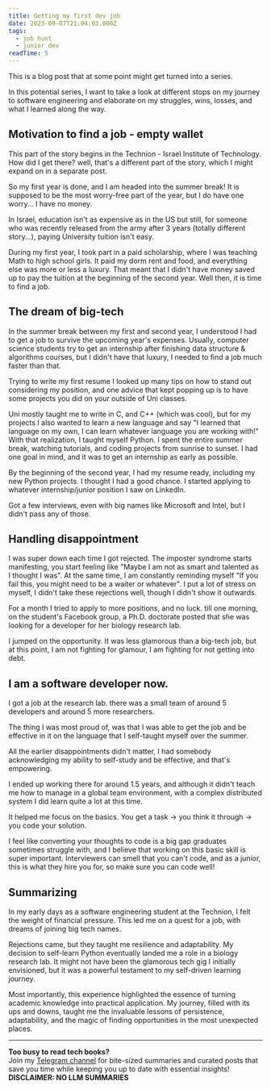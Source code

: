 ```yaml
---
title: Getting my first dev job
date: 2023-09-07T21:04:03.000Z
tags:
  - job hunt
  - junior dev
readTime: 5
---
```


This is a blog post that at some point might get turned into a series.

In this potential series, I want to take a look at different stops on my journey to software engineering and elaborate on my struggles, wins, losses, and what I learned along the way.

## Motivation to find a job - empty wallet
This part of the story begins in the Technion - Israel Institute of Technology.
How did I get there? well, that's a different part of the story, which I might expand on in a separate post.

So my first year is done, and I am headed into the summer break!
It is supposed to be the most worry-free part of the year, but I do have one worry... I have no money.

In Israel, education isn't as expensive as in the US but still, for someone who was recently released from the army after 3 years (totally different story...), paying University tuition isn't easy.

During my first year, I took part in a paid scholarship, where I was teaching Math to high school girls.
It paid my dorm rent and food, and everything else was more or less a luxury.
That meant that I didn't have money saved up to pay the tuition at the beginning of the second year. Well then, it is time to find a job.

## The dream of big-tech
In the summer break between my first and second year, I understood I had to get a job to survive the upcoming year's expenses.
Usually, computer science students try to get an internship after finishing data structure & algorithms courses, but I didn't have that luxury, I needed to find a job much faster than that.

Trying to write my first resume I looked up many tips on how to stand out considering my position, and one advice that kept popping up is to have some projects you did on your outside of Uni classes.

Uni mostly taught me to write in C, and C++ (which was cool), but for my projects I also wanted to learn a new language and say  "I learned that language on my own, I can learn whatever language you are working with!"
With that realization, I taught myself Python. I spent the entire summer break, watching tutorials, and coding projects from sunrise to sunset.
I had one goal in mind, and it was to get an internship as early as possible.

By the beginning of the second year, I had my resume ready, including my new Python projects. I thought I had a good chance.
I started applying to whatever internship/junior position I saw on LinkedIn.

Got a few interviews, even with big names like Microsoft and Intel, but I didn't pass any of those.

## Handling disappointment
I was super down each time I got rejected.
The imposter syndrome starts manifesting, you start feeling like "Maybe I am not as smart and talented as I thought I was".
At the same time, I am constantly reminding myself "If you fail this, you might need to be a waiter or whatever".
I put a lot of stress on myself, I didn't take these rejections well, though I didn't show it outwards.

For a month I tried to apply to more positions, and no luck. till one morning, on the student's Facebook group, a Ph.D. doctorate posted that she was looking for a developer for her biology research lab.

I jumped on the opportunity. It was less glamorous than a big-tech job, but at this point, I am not fighting for glamour, I am fighting for not getting into debt.

## I am a software developer now.
I got a job at the research lab. there was a small team of around 5 developers and around 5 more researchers.

The thing I was most proud of, was that I was able to get the job and be effective in it on the language that I self-taught myself over the summer.

All the earlier disappointments didn't matter, I had somebody acknowledging my ability to self-study and be effective, and that's empowering.

I ended up working there for around 1.5 years, and although it didn't teach me how to manage in a global team environment, with a complex distributed system I did learn quite a lot at this time.

It helped me focus on the basics.
You get a task -> you think it through -> you code your solution.

I feel like converting your thoughts to code is a big gap graduates sometimes struggle with, and I believe that working on this basic skill is super important. Interviewers can smell that you can't code, and as a junior, this is what they hire you for, so make sure you can code well!

## Summarizing
In my early days as a software engineering student at the Technion, I felt the weight of financial pressure. This led me on a quest for a job, with dreams of joining big tech names. 

Rejections came, but they taught me resilience and adaptability. My decision to self-learn Python eventually landed me a role in a biology research lab. It might not have been the glamorous tech gig I initially envisioned, but it was a powerful testament to my self-driven learning journey. 

Most importantly, this experience highlighted the essence of turning academic knowledge into practical application. My journey, filled with its ups and downs, taught me the invaluable lessons of persistence, adaptability, and the magic of finding opportunities in the most unexpected places.


<!-- PROMO BLOCK -->
---

**Too busy to read tech books?**  
Join my [Telegram channel](https://t.me/booksbytes) for bite-sized summaries and curated posts that save you time while keeping you up to date with essential insights!  
**DISCLAIMER: NO LLM SUMMARIES**
<!-- END PROMO BLOCK -->


